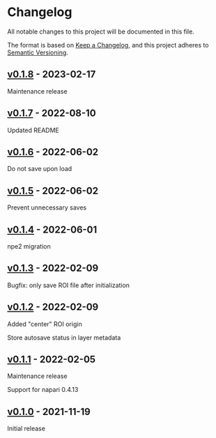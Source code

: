 # Changelog

All notable changes to this project will be documented in this file.

The format is based on [Keep a Changelog](https://keepachangelog.com/en/1.0.0/),
and this project adheres to [Semantic Versioning](https://semver.org/spec/v2.0.0.html).

## [v0.1.8] - 2023-02-17

Maintenance release

## [v0.1.7] - 2022-08-10

Updated README

## [v0.1.6] - 2022-06-02

Do not save upon load

## [v0.1.5] - 2022-06-02

Prevent unnecessary saves

## [v0.1.4] - 2022-06-01

npe2 migration

## [v0.1.3] - 2022-02-09

Bugfix: only save ROI file after initialization

## [v0.1.2] - 2022-02-09

Added "center" ROI origin

Store autosave status in layer metadata

## [v0.1.1] - 2022-02-05

Maintenance release

Support for napari 0.4.13

## [v0.1.0] - 2021-11-19

Initial release

[v0.1.8]: https://github.com/BodenmillerGroup/napari-roi/compare/v0.1.7...v0.1.8
[v0.1.7]: https://github.com/BodenmillerGroup/napari-roi/compare/v0.1.6...v0.1.7
[v0.1.6]: https://github.com/BodenmillerGroup/napari-roi/compare/v0.1.5...v0.1.6
[v0.1.5]: https://github.com/BodenmillerGroup/napari-roi/compare/v0.1.4...v0.1.5
[v0.1.4]: https://github.com/BodenmillerGroup/napari-roi/compare/v0.1.3...v0.1.4
[v0.1.3]: https://github.com/BodenmillerGroup/napari-roi/compare/v0.1.2...v0.1.3
[v0.1.2]: https://github.com/BodenmillerGroup/napari-roi/compare/v0.1.1...v0.1.2
[v0.1.1]: https://github.com/BodenmillerGroup/napari-roi/compare/v0.1.0...v0.1.1
[v0.1.0]: https://github.com/BodenmillerGroup/napari-roi/releases/tag/v0.1.0
